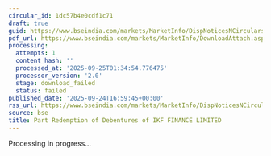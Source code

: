 ```yaml
---
circular_id: 1dc57b4e0cdf1c71
draft: true
guid: https://www.bseindia.com/markets/MarketInfo/DispNoticesNCirculars.aspx?Noticeid={46A04029-938D-4363-A4F7-41F386100982}&noticeno=20250924-65&dt=09/24/2025&icount=65&totcount=75&flag=0
pdf_url: https://www.bseindia.com/markets/MarketInfo/DownloadAttach.aspx?id=20250924-65&attachedId=
processing:
  attempts: 1
  content_hash: ''
  processed_at: '2025-09-25T01:34:54.776475'
  processor_version: '2.0'
  stage: download_failed
  status: failed
published_date: '2025-09-24T16:59:45+00:00'
rss_url: https://www.bseindia.com/markets/MarketInfo/DispNoticesNCirculars.aspx?Noticeid={46A04029-938D-4363-A4F7-41F386100982}&noticeno=20250924-65&dt=09/24/2025&icount=65&totcount=75&flag=0
source: bse
title: Part Redemption of Debentures of IKF FINANCE LIMITED
---
```


Processing in progress...